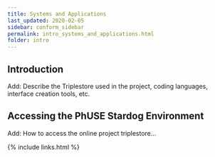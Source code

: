 ```yaml
---
title: Systems and Applications
last_updated: 2020-02-05
sidebar: conform_sidebar
permalink: intro_systems_and_applications.html
folder: intro
---
```


## Introduction

<font class='toBeAdded'>Add: Describe the Triplestore used in the project, coding languages, interface creation tools, etc.</font>

## Accessing the PhUSE Stardog Environment
<font class='toBeAdded'>Add: How to access the online project triplestore...</font>

{% include links.html %}
